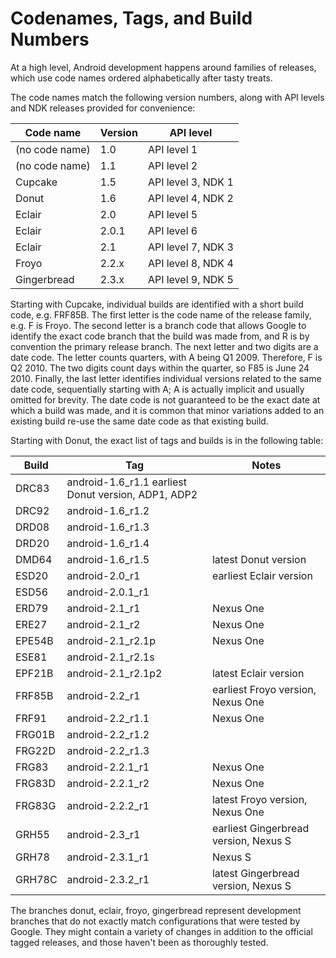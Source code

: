<!--
   Copyright 2010 The Android Open Source Project 

   Licensed under the Apache License, Version 2.0 (the "License"); 
   you may not use this file except in compliance with the License.
   You may obtain a copy of the License at

       http://www.apache.org/licenses/LICENSE-2.0

   Unless required by applicable law or agreed to in writing, software
   distributed under the License is distributed on an "AS IS" BASIS,
   WITHOUT WARRANTIES OR CONDITIONS OF ANY KIND, either express or implied.
   See the License for the specific language governing permissions and
   limitations under the License.
-->

# Codenames, Tags, and Build Numbers #

At a high level, Android development happens around families of
releases, which use code names ordered alphabetically after tasty
treats.

The code names match the following version numbers, along with
API levels and NDK releases provided for convenience:

Code name      | Version | API level
---------------|---------|------------
(no code name) | 1.0     | API level 1
(no code name) | 1.1     | API level 2
Cupcake        | 1.5     | API level 3, NDK 1
Donut          | 1.6     | API level 4, NDK 2
Eclair         | 2.0     | API level 5
Eclair         | 2.0.1   | API level 6
Eclair         | 2.1     | API level 7, NDK 3
Froyo          | 2.2.x   | API level 8, NDK 4
Gingerbread    | 2.3.x   | API level 9, NDK 5

Starting with Cupcake, individual builds are identified with a short
build code, e.g. FRF85B. The first letter is the code name of the
release family, e.g. F is Froyo. The second letter is a branch code
that allows Google to identify the exact code branch that the build
was made from, and R is by convention the primary release branch.
The next letter and two digits are a date code. The letter counts
quarters, with A being Q1 2009. Therefore, F is Q2 2010. The two
digits count days within the quarter, so F85 is June 24 2010.
Finally, the last letter identifies individual versions related to
the same date code, sequentially starting with A; A is actually
implicit and usually omitted for brevity. The date code is not
guaranteed to be the exact date at which a build was made, and it is
common that minor variations added to an existing build re-use the
same date code as that existing build.

Starting with Donut, the exact list of tags and builds is in the
following table:

Build  | Tag                | Notes
-------|--------------------|-----------------------------------
DRC83  | android-1.6_r1.1     earliest Donut version, ADP1, ADP2
DRC92  | android-1.6_r1.2
DRD08  | android-1.6_r1.3
DRD20  | android-1.6_r1.4
DMD64  | android-1.6_r1.5   | latest Donut version
ESD20  | android-2.0_r1     | earliest Eclair version
ESD56  | android-2.0.1_r1
ERD79  | android-2.1_r1     | Nexus One
ERE27  | android-2.1_r2     | Nexus One
EPE54B | android-2.1_r2.1p  | Nexus One
ESE81  | android-2.1_r2.1s
EPF21B | android-2.1_r2.1p2 | latest Eclair version
FRF85B | android-2.2_r1     | earliest Froyo version, Nexus One
FRF91  | android-2.2_r1.1   | Nexus One
FRG01B | android-2.2_r1.2
FRG22D | android-2.2_r1.3
FRG83  | android-2.2.1_r1   | Nexus One
FRG83D | android-2.2.1_r2   | Nexus One
FRG83G | android-2.2.2_r1   | latest Froyo version, Nexus One
GRH55  | android-2.3_r1     | earliest Gingerbread version, Nexus S
GRH78  | android-2.3.1_r1   | Nexus S
GRH78C | android-2.3.2_r1   | latest Gingerbread version, Nexus S

The branches donut, eclair, froyo, gingerbread represent development
branches that do not exactly match configurations that were tested
by Google. They might contain a variety of changes in addition to
the official tagged releases, and those haven't been as thoroughly
tested.

